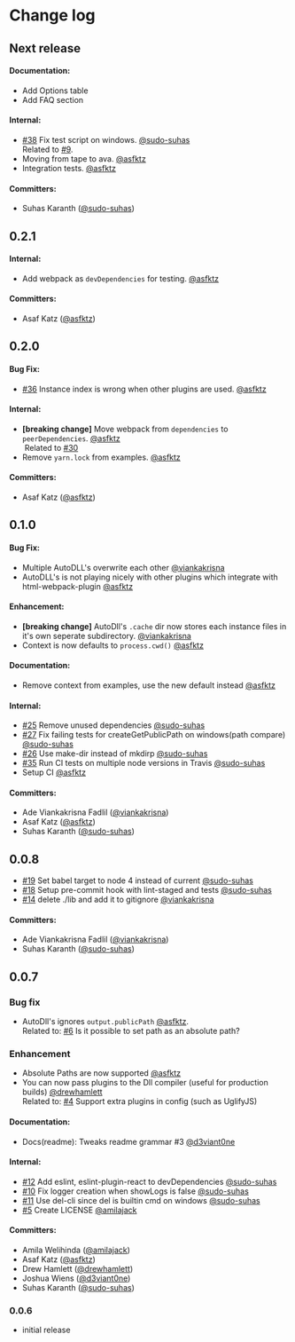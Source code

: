 # Change log

## Next release

#### Documentation:
- Add Options table
- Add FAQ section

#### Internal:
- [#38](https://github.com/asfktz/autodll-webpack-plugin/pull/38) Fix test script on windows. [@sudo-suhas](https://github.com/sudo-suhas) <br>
Related to [#9](https://github.com/asfktz/autodll-webpack-plugin/issues/9).
- Moving from tape to ava. [@asfktz](https://github.com/asfktz)
- Integration tests. [@asfktz](https://github.com/asfktz)

#### Committers:
- Suhas Karanth ([@sudo-suhas](https://github.com/sudo-suhas))

## 0.2.1

#### Internal:
- Add webpack as `devDependencies` for testing. [@asfktz](https://github.com/asfktz)

#### Committers:
- Asaf Katz ([@asfktz](https://github.com/asfktz))

## 0.2.0

#### Bug Fix:
- [#36](https://github.com/asfktz/autodll-webpack-plugin/issues/36) Instance index is wrong when other plugins are used. [@asfktz](https://github.com/asfktz)

#### Internal:
- **[breaking change]** Move webpack from `dependencies` to `peerDependencies`. [@asfktz](https://github.com/asfktz) <br>
  Related to [#30](https://github.com/asfktz/autodll-webpack-plugin/issues/30#issuecomment-314489292)
- Remove `yarn.lock` from examples. [@asfktz](https://github.com/asfktz)

#### Committers:
- Asaf Katz ([@asfktz](https://github.com/asfktz))

## 0.1.0

#### Bug Fix:

- Multiple AutoDLL's overwrite each other [@viankakrisna](https://github.com/viankakrisna)
- AutoDLL's is not playing nicely with other plugins which integrate with html-webpack-plugin [@asfktz](https://github.com/asfktz)

#### Enhancement:
- **[breaking change]** AutoDll's `.cache` dir now stores each instance files in it's own seperate subdirectory. [@viankakrisna](https://github.com/viankakrisna)
- Context is now defaults to `process.cwd()` [@asfktz](https://github.com/asfktz)

#### Documentation:
- Remove context from examples, use the new default instead [@asfktz](https://github.com/asfktz)

#### Internal:
- [#25](https://github.com/asfktz/autodll-webpack-plugin/pull/25) Remove unused dependencies [@sudo-suhas](https://github.com/sudo-suhas)
- [#27](https://github.com/asfktz/autodll-webpack-plugin/pull/27) Fix failing tests for createGetPublicPath on windows(path compare) [@sudo-suhas](https://github.com/sudo-suhas)
- [#26](https://github.com/asfktz/autodll-webpack-plugin/pull/26) Use make-dir instead of mkdirp [@sudo-suhas](https://github.com/sudo-suhas)
- [#35](https://github.com/asfktz/autodll-webpack-plugin/pull/35) Run CI tests on multiple node versions in Travis [@sudo-suhas](https://github.com/sudo-suhas) 
- Setup CI [@asfktz](https://github.com/asfktz)


#### Committers:
- Ade Viankakrisna Fadlil ([@viankakrisna](https://github.com/viankakrisna))
- Asaf Katz ([@asfktz](https://github.com/asfktz))
- Suhas Karanth ([@sudo-suhas](https://github.com/sudo-suhas))


## 0.0.8
- [#19](https://github.com/asfktz/autodll-webpack-plugin/pull/19) Set babel target to node 4 instead of current [@sudo-suhas](https://github.com/sudo-suhas)
- [#18](https://github.com/asfktz/autodll-webpack-plugin/pull/18) Setup pre-commit hook with lint-staged and tests [@sudo-suhas](https://github.com/sudo-suhas)
- [#14](https://github.com/asfktz/autodll-webpack-plugin/pull/14) delete ./lib and add it to gitignore [@viankakrisna](https://github.com/viankakrisna)

#### Committers:
- Ade Viankakrisna Fadlil ([@viankakrisna](https://github.com/viankakrisna))
- Suhas Karanth ([@sudo-suhas](https://github.com/sudo-suhas))


## 0.0.7

###  Bug fix

- AutoDll's ignores `output.publicPath` [@asfktz](https://github.com/asfktz). <br>
  Related to: [#6](https://github.com/asfktz/autodll-webpack-plugin/issues/6) Is it possible to set path as an absolute path?

### Enhancement
- Absolute Paths are now supported [@asfktz](https://github.com/asfktz)
- You can now pass plugins to the Dll compiler (useful for production builds) [@drewhamlett](https://github.com/drewhamlett)<br>
  Related to: [#4](https://github.com/asfktz/autodll-webpack-plugin/pull/4) Support extra plugins in config (such as UglifyJS)

#### Documentation:
- Docs(readme): Tweaks readme grammar #3 [@d3viant0ne](https://github.com/d3viant0ne)

#### Internal:
- [#12](https://github.com/asfktz/autodll-webpack-plugin/pull/12)  Add eslint, eslint-plugin-react to devDependencies
[@sudo-suhas](https://github.com/sudo-suhas)
- [#10](https://github.com/asfktz/autodll-webpack-plugin/pull/10) Fix logger creation when showLogs is false [@sudo-suhas](https://github.com/sudo-suhas)
- [#11](https://github.com/asfktz/autodll-webpack-plugin/pull/11) Use del-cli since del is builtin cmd on windows [@sudo-suhas](https://github.com/sudo-suhas)
- [#5](https://github.com/asfktz/autodll-webpack-plugin/pull/5) Create LICENSE [@amilajack](https://github.com/amilajack)

#### Committers:
- Amila Welihinda ([@amilajack](https://github.com/amilajack))
- Asaf Katz ([@asfktz](https://github.com/asfktz))
- Drew Hamlett ([@drewhamlett](https://github.com/drewhamlett))
- Joshua Wiens ([@d3viant0ne](https://github.com/d3viant0ne))
- Suhas Karanth ([@sudo-suhas](https://github.com/sudo-suhas))


### 0.0.6

- initial release
